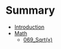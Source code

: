 # Summary

* [Introduction](README.md)
* [Math](math/README.md)
    * [069_Sqrt(x)](math/069_sqrtx.md)

